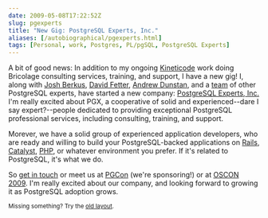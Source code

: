 ```yaml
--- 
date: 2009-05-08T17:22:52Z
slug: pgexperts
title: "New Gig: PostgreSQL Experts, Inc."
aliases: [/autobiographical/pgexperts.html]
tags: [Personal, work, Postgres, PL/pgSQL, PostgreSQL Experts]
---
```


<p>A bit of good news: In addition to my
ongoing <a href="http://www.kineticode.com/" title="Kineticode: Setting
knowledge in motion.">Kineticode</a> work doing Bricolage consulting services,
training, and support, I have a new gig! I, along with
<a href="http://it.toolbox.com/blogs/database-soup" title="Database Soup">Josh Berkus</a>,
<a href="http://people.planetpostgresql.org/dfetter/" title="David Fetter's blog">David Fetter</a>,
<a href="http://people.planetpostgresql.org/andrew/" title="Andrew's PostgreSQL blog">Andrew Dunstan</a>,
and a <a href="http://pgexperts.com/people.html" title="Meet the Experts">team</a>
of other PostgreSQL experts, have started a new company:
<a href="http://pgexperts.com/" title="PostgreSQL Experts, Inc.">PostgreSQL Experts, Inc.</a>
I'm really excited about PGX, a cooperative of solid and experienced--dare I
say expert?--people dedicated to providing exceptional PostgreSQL professional
services, including consulting, training, and support.</p>

<p>Morever, we have a solid group of experienced application developers, who
are ready and willing to build your PostgreSQL-backed applications
on <a href="http://wiki.rubyonrails.org/database-support/postgres"
title="Rails Wiki: PostgreSQL">Rails</a>,
<a href="http://www.catalystframework.org/"
title="Catalyst: The elegant MVC framework">Catalyst</a>,
<a href="http://www.php.net/" title="PHP">PHP</a>, or whatever environment you
prefer. If it's related to PostgreSQL, it's what we do.</p>

<p>So <a href="http://pgexperts.com/contact.html" title="PostgreSQL Experts, Inc. -- Contact Us">get in
touch</a> or meet us at
<a href="http://www.pgcon.org/2009/" title="PGCon 2009">PGCon</a> (we're
sponsoring!) or at <a href="http://en.oreilly.com/oscon2009">OSCON 2009</a>.
I'm really excited about our company, and looking forward to growing it as
PostgreSQL adoption grows.</p>

<p class="past"><small>Missing something? Try the <a rel="nofollow" href="http://past.justatheory.com/autobiographical/pgexperts.html">old layout</a>.</small></p>


